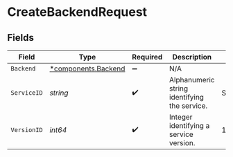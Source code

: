 # CreateBackendRequest


## Fields

| Field                                                 | Type                                                  | Required                                              | Description                                           | Example                                               |
| ----------------------------------------------------- | ----------------------------------------------------- | ----------------------------------------------------- | ----------------------------------------------------- | ----------------------------------------------------- |
| `Backend`                                             | [*components.Backend](../../models/shared/backend.md) | :heavy_minus_sign:                                    | N/A                                                   |                                                       |
| `ServiceID`                                           | *string*                                              | :heavy_check_mark:                                    | Alphanumeric string identifying the service.          | SU1Z0isxPaozGVKXdv0eY                                 |
| `VersionID`                                           | *int64*                                               | :heavy_check_mark:                                    | Integer identifying a service version.                | 1                                                     |